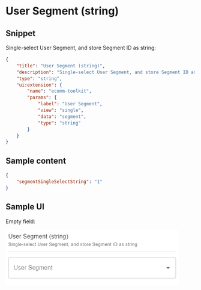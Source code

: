 # User Segment (string)

## Snippet

Single-select User Segment, and store Segment ID as string:

```json
{
    "title": "User Segment (string)",
    "description": "Single-select User Segment, and store Segment ID as string",
    "type": "string",
    "ui:extension": {
        "name": "ecomm-toolkit",
        "params": {
            "label": "User Segment",
            "view": "single",
            "data": "segment",
            "type": "string"
        }
    }
}
```

## Sample content

```json
{
    "segmentSingleSelectString": "1"
}
```

## Sample UI

Empty field:

![Sample UI](../../media/user-segment-string.png)
